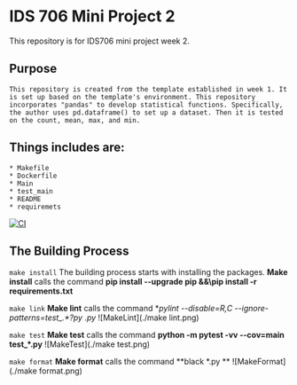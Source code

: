 # IDS 706 Mini Project 2

This repository is for IDS706 mini project week 2. 



## Purpose 
    This repository is created from the template established in week 1. It is set up based on the template's environment. This repository incorporates "pandas" to develop statistical functions. Specifically, the author uses pd.dataframe() to set up a dataset. Then it is tested on the count, mean, max, and min. 

## Things includes are:
    * Makefile
    * Dockerfile
    * Main
    * test_main
    * README
    * requiremets

[![CI](https://github.com/Kelly0604/IDS706/actions/workflows/CI.yml/badge.svg)](https://github.com/Kelly0604/IDS706/actions/workflows/CI.yml)

## The Building Process

`make install`
The building process starts with installing the packages. 
**Make install** calls the command **pip install --upgrade pip &&\pip install -r requirements.txt**

`make link`
**Make lint** calls the command **pylint --disable=R,C --ignore-patterns=test_.*?py *.py**
![MakeLint](./make lint.png)

`make test`
**Make test** calls the command **python -m pytest -vv --cov=main test_*.py**
![MakeTest](./make test.png)

`make format`
**Make format** calls the command **black *.py **
![MakeFormat](./make format.png)
